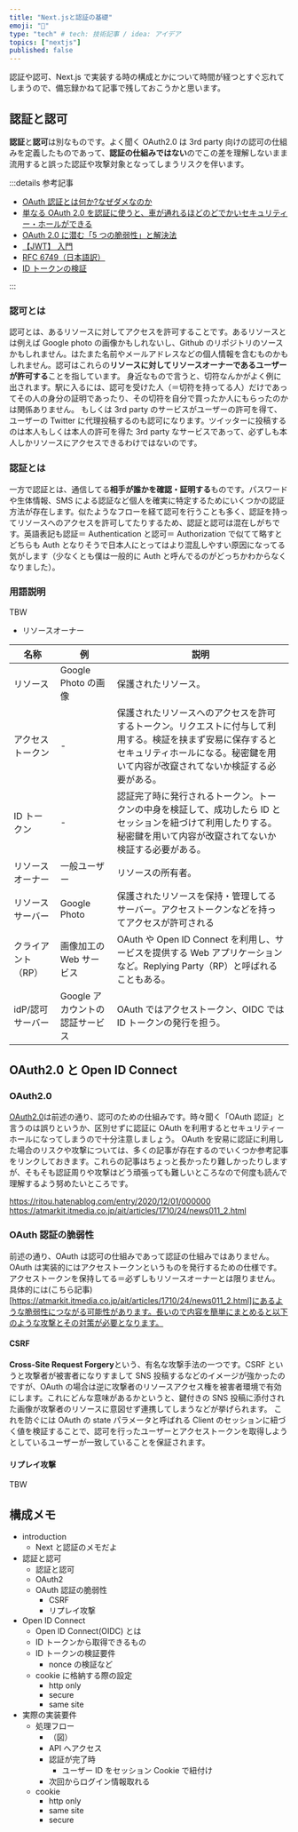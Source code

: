 ```yaml
---
title: "Next.jsと認証の基礎"
emoji: "🔐"
type: "tech" # tech: 技術記事 / idea: アイデア
topics: ["nextjs"]
published: false
---
```


認証や認可、Next.js で実装する時の構成とかについて時間が経つとすぐ忘れてしまうので、備忘録かねて記事で残しておこうかと思います。

## 認証と認可

**認証**と**認可**は別なものです。よく聞く OAuth2.0 は 3rd party 向けの認可の仕組みを定義したものであって、**認証の仕組みではない**のでこの差を理解しないまま流用すると誤った認証や攻撃対象となってしまうリスクを伴います。

:::details 参考記事

- [OAuth 認証とは何か?なぜダメなのか](https://ritou.hatenablog.com/entry/2020/12/01/000000)
- [単なる OAuth 2.0 を認証に使うと、車が通れるほどのどでかいセキュリティー・ホールができる](https://www.sakimura.org/2012/02/1487/)
- [OAuth 2.0 に潜む「5 つの脆弱性」と解決法](https://atmarkit.itmedia.co.jp/ait/articles/1710/24/news011_2.html)
- [【JWT】 入門](https://qiita.com/Naoto9282/items/8427918564400968bd2b)
- [RFC 6749（日本語訳）](https://tex2e.github.io/rfc-translater/html/rfc6749.html)
- [ID トークンの検証](https://qiita.com/KWS_0901/items/c842644b0c65685b2526#4-jwt-%E7%BD%B2%E5%90%8D%E6%A4%9C%E8%A8%BC)

:::

### 認可とは

認可とは、あるリソースに対してアクセスを許可することです。あるリソースとは例えば Google photo の画像かもしれないし、Github のリポジトリのソースかもしれません。はたまた名前やメールアドレスなどの個人情報を含むものかもしれません。認可はこれらの**リソースに対してリソースオーナーであるユーザーが許可する**ことを指しています。
身近なもので言うと、切符なんかがよく例に出されます。駅に入るには、認可を受けた人（＝切符を持ってる人）だけであってその人の身分の証明であったり、その切符を自分で買ったか人にもらったのかは関係ありません。
もしくは 3rd party のサービスがユーザーの許可を得て、ユーザーの Twitter に代理投稿するのも認可になります。ツイッターに投稿するのは本人もしくは本人の許可を得た 3rd party なサービスであって、必ずしも本人しかリソースにアクセスできるわけではないのです。

### 認証とは

一方で認証とは、通信してる**相手が誰かを確認・証明する**ものです。パスワードや生体情報、SMS による認証など個人を確実に特定するためにいくつかの認証方法が存在します。似たようなフローを経て認可を行うことも多く、認証を持ってリソースへのアクセスを許可してたりするため、認証と認可は混在しがちです。英語表記も認証＝ Authentication と認可＝ Authorization で似てて略すとどちらも Auth となりそうで日本人にとってはより混乱しやすい原因になってる気がします（少なくとも僕は一般的に Auth と呼んでるのがどっちかわからなくなりました）。

### 用語説明

TBW

- リソースオーナー

| 名称               | 例                              | 説明                                                                                                                                                                                           |
| ------------------ | ------------------------------- | ---------------------------------------------------------------------------------------------------------------------------------------------------------------------------------------------- |
| リソース           | Google Photo の画像             | 保護されたリソース。                                                                                                                                                                           |
| アクセストークン   | -                               | 保護されたリソースへのアクセスを許可するトークン。リクエストに付与して利用する。検証を挟まず安易に保存するとセキュリティホールになる。秘密鍵を用いて内容が改竄されてないか検証する必要がある。 |
| ID トークン        | -                               | 認証完了時に発行されるトークン。トークンの中身を検証して、成功したら ID とセッションを紐づけて利用したりする。秘密鍵を用いて内容が改竄されてないか検証する必要がある。                         |
| リソースオーナー   | 一般ユーザー                    | リソースの所有者。                                                                                                                                                                             |
| リソースサーバー   | Google Photo                    | 保護されたリソースを保持・管理してるサーバー。アクセストークンなどを持ってアクセスが許可される                                                                                                 |
| クライアント（RP） | 画像加工の Web サービス         | OAuth や Open ID Connect を利用し、サービスを提供する Web アプリケーションなど。Replying Party（RP）と呼ばれることもある。                                                                     |
| idP/認可サーバー   | Google アカウントの認証サービス | OAuth ではアクセストークン、OIDC では ID トークンの発行を担う。                                                                                                                                |

## OAuth2.0 と Open ID Connect

### OAuth2.0

[OAuth2.0](http://openid-foundation-japan.github.io/rfc6749.ja.html)は前述の通り、認可のための仕組みです。時々聞く「OAuth 認証」と言うのは誤りというか、区別せずに認証に OAuth を利用するとセキュリティーホールになってしまうので十分注意しましょう。
OAuth を安易に認証に利用した場合のリスクや攻撃については、多くの記事が存在するのでいくつか参考記事をリンクしておきます。これらの記事はちょっと長かったり難しかったりしますが、そもそも認証周りや攻撃はどう頑張っても難しいところなので何度も読んで理解するよう努めたいところです。

https://ritou.hatenablog.com/entry/2020/12/01/000000
https://atmarkit.itmedia.co.jp/ait/articles/1710/24/news011_2.html

### OAuth 認証の脆弱性

前述の通り、OAuth は認可の仕組みであって認証の仕組みではありません。OAuth は実装的にはアクセストークンというものを発行するための仕様です。アクセストークンを保持してる＝必ずしもリソースオーナーとは限りません。
具体的には(こちら記事)[https://atmarkit.itmedia.co.jp/ait/articles/1710/24/news011_2.html]にあるような脆弱性につながる可能性があります。長いので内容を簡単にまとめると以下のような攻撃とその対策が必要となります。

#### CSRF

**Cross-Site Request Forgery**という、有名な攻撃手法の一つです。CSRF というと攻撃者が被害者になりすまして SNS 投稿するなどのイメージが強かったのですが、OAuth の場合は逆に攻撃者のリソースアクセス権を被害者環境で有効にします。これにどんな意味があるかというと、鍵付きの SNS 投稿に添付された画像が攻撃者のリソースに意図せず連携してしまうなどが挙げられます。
これを防ぐには OAuth の state パラメータと呼ばれる Client のセッションに紐づく値を検証することで、認可を行ったユーザーとアクセストークンを取得しようとしているユーザーが一致していることを保証されます。

#### リプレイ攻撃

TBW

## 構成メモ

- introduction
  - Next と認証のメモだよ
- 認証と認可
  - 認証と認可
  - OAuth2
  - OAuth 認証の脆弱性
    - CSRF
    - リプレイ攻撃
- Open ID Connect
  - Open ID Connect(OIDC) とは
  - ID トークンから取得できるもの
  - ID トークンの検証要件
    - nonce の検証など
  - cookie に格納する際の設定
    - http only
    - secure
    - same site
- 実際の実装要件
  - 処理フロー
    - （図）
    - API へアクセス
    - 認証が完了時
      - ユーザー ID をセッション Cookie で紐付け
    - 次回からログイン情報取れる
  - cookie
    - http only
    - same site
    - secure
